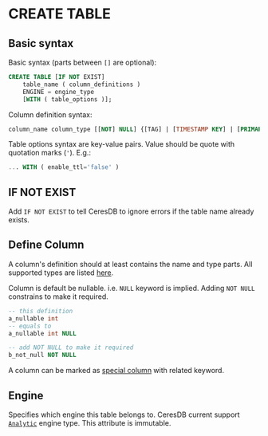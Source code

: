 # CREATE TABLE

## Basic syntax

Basic syntax (parts between `[]` are optional):
```sql
CREATE TABLE [IF NOT EXIST] 
    table_name ( column_definitions ) 
    ENGINE = engine_type 
    [WITH ( table_options )];
```

Column definition syntax:
```sql
column_name column_type [[NOT] NULL] {[TAG] | [TIMESTAMP KEY] | [PRIMARY KEY]}
```

Table options syntax are key-value pairs. Value should be quote with quotation marks (`'`). E.g.:
```sql
... WITH ( enable_ttl='false' )
```

## IF NOT EXIST

Add `IF NOT EXIST` to tell CeresDB to ignore errors if the table name already exists.

## Define Column

A column's definition should at least contains the name and type parts. All supported types are listed [here](../model/data_types.md).

Column is default be nullable. i.e. `NULL` keyword is implied. Adding `NOT NULL` constrains to make it required.
```sql
-- this definition
a_nullable int
-- equals to
a_nullable int NULL

-- add NOT NULL to make it required
b_not_null NOT NULL
```

A column can be marked as [special column](../model/special_columns.md) with related keyword.

## Engine

Specifies which engine this table belongs to. CeresDB current support [`Analytic`](../../analytic_engine/README.md) engine type. This attribute is immutable.
